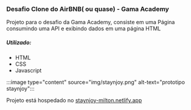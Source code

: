 ### Desafio Clone do AirBNB( ou quase) - Gama Academy
Projeto para o desafio da Gama Academy, consiste em uma Página consumindo uma API e exibindo dados em uma página HTML

##### Utilizado:
 - HTML 
 - CSS
 - Javascript

:::image type="content" source="img/staynjoy.png" alt-text="prototipo staynjoy":::


Projeto está hospedado no [staynjoy-milton.netlify.app](https://staynjoy-milton.netlify.app)